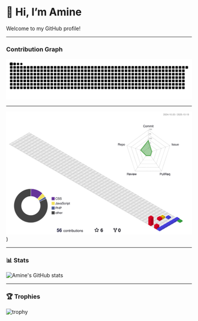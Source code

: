 # 👋 Hi, I’m Amine

Welcome to my GitHub profile!

---

### Contribution Graph
![snake](https://raw.githubusercontent.com/Aminesouini12356/Aminesouini12356/refs/heads/output/dist/snake.svg)

---


![3D Profile](https://raw.githubusercontent.com/Aminesouini12356/Aminesouini12356/refs/heads/output/profile-3d-contrib/profile-gitblock.svg))

---

### 📊 Stats
![Amine's GitHub stats](https://github-readme-stats.vercel.app/api?username=Aminesouini12356&show_icons=true&theme=radical)

---

### 🏆 Trophies
![trophy](https://github-profile-trophy.vercel.app/?username=Aminesouini12356&theme=radical&row=1&column=5)

